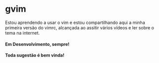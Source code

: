 # gvim

Estou aprendendo a usar o vim e estou compartilhando aqui a minha primeira versão do vimrc, alcançada ao assitir vários vídeos
e ler sobre o tema na internet.


#### Em Desenvolvimento, sempre!


#### Toda sugestão é bem vinda!




